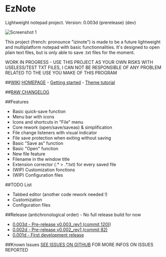 # EzNote
Lightweight notepad project. Version: 0.003d (prerelease) (dev)

![Screenshot 1](http://puu.sh/niNXR/d3a3bd0d73.png)

This project (french: pronounce "izinote") is made to be a future lightweight and multiplatform notepad with basic functionnalities. It's designed to open plain text files, but is only able to save .txt files for the moment.

WORK IN PROGRESS - USE THIS PROJECT AS YOUR OWN RISKS WITH USELESS/TEST TXT FILES, I CAN NOT BE RESPONSIBLE OF ANY PROBLEM RELATED TO THE USE YOU MAKE OF THIS PROGRAM

##[WIKI](https://github.com/GDRMC/EzNote/wiki)
[HOMEPAGE](https://github.com/GDRMC/EzNote/wiki) -
[Getting started](https://github.com/GDRMC/EzNote/wiki/Getting-started-!) -
[Theme tutorial](https://github.com/GDRMC/EzNote/wiki/Applying-a-theme)

##[RAW CHANGELOG](https://raw.githubusercontent.com/GDRMC/EzNote/master/changelog.txt)

##Features
* Basic quick-save function
* Menu bar with icons
* Icons and shortcuts in "File" menu
* Core rework (open/save/saveas) & simplification
* File change listeners with visual indicator
* File save protection when exiting without saving
* Basic "Save as" function
* Basic "Open" function
* New file feature
* Filename in the window title
* Extension corrector (.* > .*.txt) for every saved file
* (WIP) Customization fonctions
* (WIP) Configuration files

##TODO List
* Tabbed editor (another code rework needed !)
* Customization
* Configuration files

##Release (antichronological order) - No full release build for now
* [0.003d - Pre-release v0.003_rev1 (commit 120)](https://github.com/GDRMC/EzNote/releases/tag/v0.003d))
* [0.002d - Pre-release v0.002_rev1 (commit 82)](https://github.com/GDRMC/EzNote/releases/tag/v0.002d)
* [0.001d - First development release](https://github.com/GDRMC/EzNote/releases/tag/v0.001d)

##Known Issues
[SEE ISSUES ON GITHUB](https://github.com/GDRMC/EzNote/issues) FOR MORE INFOS ON ISSUES REPORTED
